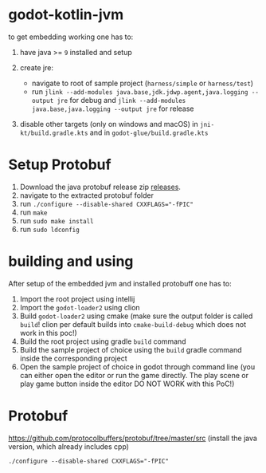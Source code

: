 # godot-kotlin-jvm

to get embedding working one has to:  

1. have java >= `9` installed and setup
2. create jre:  
    - navigate to root of sample project (`harness/simple` or `harness/test`) 
    - run `jlink --add-modules java.base,jdk.jdwp.agent,java.logging --output jre` for debug and `jlink --add-modules java.base,java.logging --output jre` for release

3. disable other targets (only on windows and macOS) in `jni-kt/build.gradle.kts` and in `godot-glue/build.gradle.kts`

# Setup Protobuf

1. Download the java protobuf release zip [releases](https://github.com/protocolbuffers/protobuf/releases/tag/v3.13.0).  
2. navigate to the extracted protobuf folder
3. run `./configure --disable-shared CXXFLAGS="-fPIC"`
4. run `make`
5. run `sudo make install`
6. run `sudo ldconfig`

# building and using
After setup of the embedded jvm and installed protobuff one has to:
1. Import the root project using intellij
2. Import the `godot-loader2` using clion
3. Build `godot-loader2` using cmake (make sure the output folder is called `build`! clion per default builds into `cmake-build-debug` which does not work in this poc!)
4. Build the root project using gradle `build` command
5. Build the sample project of choice using the `build` gradle command inside the corresponding project
6. Open the sample project of choice in godot through command line (you can either open the editor or run the game directly. The play scene or play game button inside the editor DO NOT WORK with this PoC!)

# Protobuf

https://github.com/protocolbuffers/protobuf/tree/master/src (install the java version, which already includes cpp)

`./configure --disable-shared CXXFLAGS="-fPIC"`